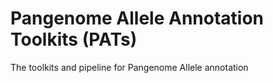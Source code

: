 # Pangenome Allele Annotation Toolkits (PATs)
The toolkits and pipeline for Pangenome Allele annotation
